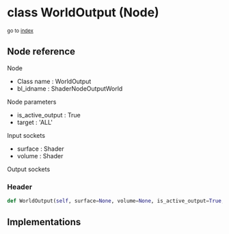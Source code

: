 # class WorldOutput (Node)

<sub>go to [index](/docs/index.md)</sub>

## Node reference

Node
 - Class name : WorldOutput
 - bl_idname : ShaderNodeOutputWorld

Node parameters
 - is_active_output : True
 - target : 'ALL'

Input sockets
 - surface : Shader
 - volume : Shader

Output sockets

### Header

``` python
def WorldOutput(self, surface=None, volume=None, is_active_output=True, target='ALL', node_label=None, node_color=None):
```

## Implementations


